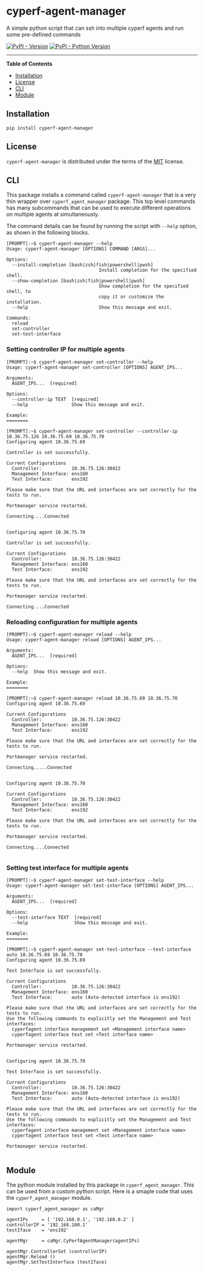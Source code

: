 # cyperf-agent-manager
A simple python script that can ssh into multiple cyperf agents and run some pre-defined commands

[![PyPI - Version](https://img.shields.io/pypi/v/cyperf-agent-manager.svg)](https://pypi.org/project/cyperf-agent-manager)
[![PyPI - Python Version](https://img.shields.io/pypi/pyversions/cyperf-agent-manager.svg)](https://pypi.org/project/cyper-fagent-manager)

-----

**Table of Contents**

- [Installation](#installation)
- [License](#license)
- [CLI](#cli)
- [Module](#module)

## Installation

```console
pip install cyperf-agent-manager
```

## License

`cyperf-agent-manager` is distributed under the terms of the [MIT](https://spdx.org/licenses/MIT.html) license.

## CLI
This package installs a command called `cyperf-agent-manager` that is a very thin wrapper over `cyperf_agent_manager` package. This top level commands has many subcommands that can be used to execute different operations on multiple agents at simultaneously.

The command details can be found by running the script with `--help` option, as shown in the following blocks.
```
[PROMPT]:~$ cyperf-agent-manager --help
Usage: cyperf-agent-manager [OPTIONS] COMMAND [ARGS]...

Options:
  --install-completion [bash|zsh|fish|powershell|pwsh]
                                  Install completion for the specified shell.
  --show-completion [bash|zsh|fish|powershell|pwsh]
                                  Show completion for the specified shell, to
                                  copy it or customize the installation.
  --help                          Show this message and exit.

Commands:
  reload
  set-controller
  set-test-interface

```
### Setting controller IP for multiple agents
```
[PROMPT]:~$ cyperf-agent-manager set-controller --help
Usage: cyperf-agent-manager set-controller [OPTIONS] AGENT_IPS...

Arguments:
  AGENT_IPS...  [required]

Options:
  --controller-ip TEXT  [required]
  --help                Show this message and exit.

Example:
========

[PROMPT]:~$ cyperf-agent-manager set-controller --controller-ip 10.36.75.126 10.36.75.69 10.36.75.70
Configuring agent 10.36.75.69

Controller is set successfully.

Current Configurations
  Controller:           10.36.75.126:30422
  Management Interface: ens160
  Test Interface:       ens192

Please make sure that the URL and interfaces are set correctly for the tests to run.

Portmanager service restarted.

Connecting....Connected


Configuring agent 10.36.75.70

Controller is set successfully.

Current Configurations
  Controller:           10.36.75.126:30422
  Management Interface: ens160
  Test Interface:       ens192

Please make sure that the URL and interfaces are set correctly for the tests to run.

Portmanager service restarted.

Connecting....Connected

```
### Reloading configuration for multiple agents
```
[PROMPT]:~$ cyperf-agent-manager reload --help
Usage: cyperf-agent-manager reload [OPTIONS] AGENT_IPS...

Arguments:
  AGENT_IPS...  [required]

Options:
  --help  Show this message and exit.

Example:
========

[PROMPT]:~$ cyperf-agent-manager reload 10.36.75.69 10.36.75.70
Configuring agent 10.36.75.69

Current Configurations
  Controller:           10.36.75.126:30422
  Management Interface: ens160
  Test Interface:       ens192

Please make sure that the URL and interfaces are set correctly for the tests to run.

Portmanager service restarted.

Connecting.....Connected


Configuring agent 10.36.75.70

Current Configurations
  Controller:           10.36.75.126:30422
  Management Interface: ens160
  Test Interface:       ens192

Please make sure that the URL and interfaces are set correctly for the tests to run.

Portmanager service restarted.

Connecting....Connected


```
### Setting test interface for multiple agents
```
[PROMPT]:~$ cyperf-agent-manager set-test-interface --help
Usage: cyperf-agent-manager set-test-interface [OPTIONS] AGENT_IPS...

Arguments:
  AGENT_IPS...  [required]

Options:
  --test-interface TEXT  [required]
  --help                 Show this message and exit.

Example:
========

[PROMPT]:~$ cyperf-agent-manager set-test-interface --test-interface auto 10.36.75.69 10.36.75.70
Configuring agent 10.36.75.69

Test Interface is set successfully.

Current Configurations
  Controller:           10.36.75.126:30422
  Management Interface: ens160
  Test Interface:       auto (Auto-detected interface is ens192)

Please make sure that the URL and interfaces are set correctly for the tests to run.
Use the following commands to explicitly set the Management and Test interfaces:
  cyperfagent interface management set <Management interface name>
  cyperfagent interface test set <Test interface name>

Portmanager service restarted.


Configuring agent 10.36.75.70

Test Interface is set successfully.

Current Configurations
  Controller:           10.36.75.126:30422
  Management Interface: ens160
  Test Interface:       auto (Auto-detected interface is ens192)

Please make sure that the URL and interfaces are set correctly for the tests to run.
Use the following commands to explicitly set the Management and Test interfaces:
  cyperfagent interface management set <Management interface name>
  cyperfagent interface test set <Test interface name>

Portmanager service restarted.


```

## Module
The python module installed by this package in `cyperf_agent_manager`. This can be used from a custom python script. Here is a smaple code that uses the `cyperf_agent_manager` module.
```
import cyperf_agent_manager as caMgr

agentIPs     = [ '192.168.0.1', '192.168.0.2' ]
controllerIP = '192.168.100.1'
testIface    = 'ens192'

agentMgr     = caMgr.CyPerfAgentManager(agentIPs)

agentMgr.ControllerSet (controllerIP)
agentMgr.Reload ()
agentMgr.SetTestInterface (testIface)
```
